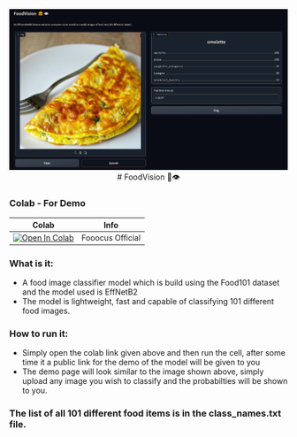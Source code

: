 <div align="center">
  <img src="demo.png" alt="Project Image">
</div>
<div align = "center">
# FoodVision 🍔👁
</div>


### Colab - For Demo

| Colab | Info
| --- | --- |
[![Open In Colab](https://colab.research.google.com/assets/colab-badge.svg)](https://colab.research.google.com/drive/1G3_7O_GYDRp16NWiF5qiu1HsFoRmsx0i?usp=sharing) | Fooocus Official

### What is it:
- A food image classifier model which is build using the Food101 dataset and the model used is EffNetB2
- The model is lightweight, fast and capable of classifying 101 different food images.

### How to run it:
- Simply open the colab link given above and then run the cell, after some time it a public link for the demo of the model will be given to you
- The demo page will look similar to the image shown above, simply upload any image you wish to classify and the probabilties will be shown to you.

### The list of all 101 different food items is in the class_names.txt file.